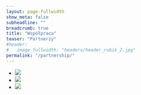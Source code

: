 ```yaml
---
layout: page-fullwidth
show_meta: false
subheadline: ""
breadcrumb: true
title: "Współpraca"
teaser: "Partnerzy"
#header:
#   image_fullwidth: "headers/header_rubik_2.jpg"
permalink: "/partnership/"
---
```


<ul class="small-block-grid-1 medium-block-grid-2 large-block-grid-3">
<li><a href="http://botland.com.pl/" target="_blank">
  <img style="max-height: 100px" src="{{ site.urlimg }}/partnership/botland.jpg"/>
</li>
<li> 
  <a href="http://www.dps-software.pl" target="_blank">
  <img style="max-height: 100px" src="{{ site.urlimg }}/partnership/dps.jpg">
</li>
<li> 
  <a href="http://3dmaxbaum.pl/" target="_blank">
  <img style="max-height: 100px;" src="{{ site.urlimg }}/partnership/3dmaxbaum.png">
</li>
</ul>

  



